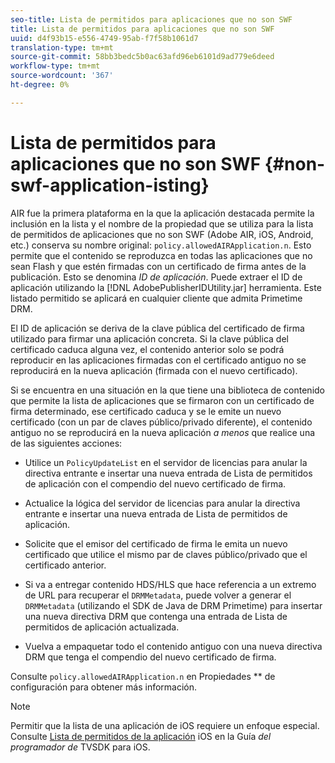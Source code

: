 ```yaml
---
seo-title: Lista de permitidos para aplicaciones que no son SWF
title: Lista de permitidos para aplicaciones que no son SWF
uuid: d4f93b15-e556-4749-95ab-f7f58b1061d7
translation-type: tm+mt
source-git-commit: 58bb3bedc5b0ac63afd96eb6101d9ad779e6deed
workflow-type: tm+mt
source-wordcount: '367'
ht-degree: 0%

---
```



# Lista de permitidos para aplicaciones que no son SWF {#non-swf-application-isting}

AIR fue la primera plataforma en la que la aplicación destacada permite la inclusión en la lista y el nombre de la propiedad que se utiliza para la lista de permitidos de aplicaciones que no son SWF (Adobe AIR, iOS, Android, etc.) conserva su nombre original: `policy.allowedAIRApplication.n`. Esto permite que el contenido se reproduzca en todas las aplicaciones que no sean Flash y que estén firmadas con un certificado de firma antes de la publicación. Esto se denomina *ID de aplicación*. Puede extraer el ID de aplicación utilizando la [!DNL AdobePublisherIDUtility.jar] herramienta. Este listado permitido se aplicará en cualquier cliente que admita Primetime DRM.

El ID de aplicación se deriva de la clave pública del certificado de firma utilizado para firmar una aplicación concreta. Si la clave pública del certificado caduca alguna vez, el contenido anterior solo se podrá reproducir en las aplicaciones firmadas con el certificado antiguo no se reproducirá en la nueva aplicación (firmada con el nuevo certificado).

Si se encuentra en una situación en la que tiene una biblioteca de contenido que permite la lista de aplicaciones que se firmaron con un certificado de firma determinado, ese certificado caduca y se le emite un nuevo certificado (con un par de claves público/privado diferente), el contenido antiguo no se reproducirá en la nueva aplicación *a menos* que realice una de las siguientes acciones:

* Utilice un `PolicyUpdateList` en el servidor de licencias para anular la directiva entrante e insertar una nueva entrada de Lista de permitidos de aplicación con el compendio del nuevo certificado de firma.
* Actualice la lógica del servidor de licencias para anular la directiva entrante e insertar una nueva entrada de Lista de permitidos de aplicación.
* Solicite que el emisor del certificado de firma le emita un nuevo certificado que utilice el mismo par de claves público/privado que el certificado anterior.
* Si va a entregar contenido HDS/HLS que hace referencia a un extremo de URL para recuperar el `DRMMetadata`, puede volver a generar el `DRMMetadata` (utilizando el SDK de Java de DRM Primetime) para insertar una nueva directiva DRM que contenga una entrada de Lista de permitidos de aplicación actualizada.

* Vuelva a empaquetar todo el contenido antiguo con una nueva directiva DRM que tenga el compendio del nuevo certificado de firma.

Consulte `policy.allowedAIRApplication.n` en Propiedades ** de configuración para obtener más información.

>[!NOTE]
>
>Permitir que la lista de una aplicación de iOS requiere un enfoque especial. Consulte [Lista de permitidos de la aplicación](../../../../../programming/tvsdk-3x-ios-prog/ios-3x-drm-content-security/ios-3x-allowlist-your-ios-application.md) iOS en la Guía *del programador de* TVSDK para iOS.
